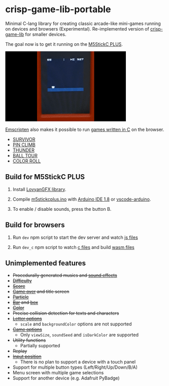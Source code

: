 # crisp-game-lib-portable

Minimal C-lang library for creating classic arcade-like mini-games running on devices and browsers (Experimental). Re-implemented version of [crisp-game-lib](https://github.com/abagames/crisp-game-lib) for smaller devices.

The goal now is to get it running on the [M5StickC PLUS](https://shop.m5stack.com/products/m5stickc-plus-esp32-pico-mini-iot-development-kit).

![screenshot](./docs/screenshot.gif)

[Emscripten](https://emscripten.org/) also makes it possible to run [games written in C](https://github.com/abagames/crisp-game-lib-portable/blob/main/src/games/thunder.c) on the browser.

- [SURVIVOR](https://abagames.github.io/crisp-game-lib-portable/build/survivor/)
- [PIN CLIMB](https://abagames.github.io/crisp-game-lib-portable/build/pinclimb/)
- [THUNDER](https://abagames.github.io/crisp-game-lib-portable/build/thunder/)
- [BALL TOUR](https://abagames.github.io/crisp-game-lib-portable/build/balltour/)
- [COLOR ROLL](https://abagames.github.io/crisp-game-lib-portable/build/colorroll/)

## Build for M5StickC PLUS

1. Install [LovyanGFX library](https://github.com/lovyan03/LovyanGFX).

1. Compile [m5stickcplus.ino](https://github.com/abagames/crisp-game-lib-portable/blob/main/src/c/m5stickcplus.ino) with [Arduino IDE 1.8](https://www.arduino.cc/en/software) or [vscode-arduino](https://github.com/microsoft/vscode-arduino).

1. To enable / disable sounds, press the button B.

## Build for browsers

1. Run `dev` npm script to start the dev server and watch [js files](https://github.com/abagames/crisp-game-lib-portable/tree/main/src/js)

1. Run `dev_c` npm script to watch [c files](https://github.com/abagames/crisp-game-lib-portable/tree/main/src/c) and build [wasm files](https://github.com/abagames/crisp-game-lib-portable/tree/main/public/wasm)

## Unimplemented features

- ~~Procedurally generated musics and [sound effects](https://abagames.github.io/crisp-game-lib/ref_document/functions/play.html)~~
- ~~[Difficulty](https://abagames.github.io/crisp-game-lib/ref_document/variables/difficulty.html)~~
- ~~[Score](https://abagames.github.io/crisp-game-lib/ref_document/functions/addScore.html)~~
- ~~[Game over](https://abagames.github.io/crisp-game-lib/ref_document/functions/end.html) and title screen~~
- ~~[Particle](https://abagames.github.io/crisp-game-lib/ref_document/functions/particle.html)~~
- ~~[Bar](https://abagames.github.io/crisp-game-lib/ref_document/functions/bar.html) and [box](https://abagames.github.io/crisp-game-lib/ref_document/functions/box.html)~~
- ~~[Color](https://abagames.github.io/crisp-game-lib/ref_document/functions/color.html)~~
- ~~Precise collision detection for texts and characters~~
- ~~[Letter options](https://abagames.github.io/crisp-game-lib/ref_document/types/LetterOptions.html)~~
  - `scale` and `backgroundColor` options are not supported
- ~~[Game options](https://abagames.github.io/crisp-game-lib/ref_document/types/Options.html)~~
  - Only `viewSize`, `soundSeed` and `isDarkColor` are supported
- ~~Utility functions~~
  - Partially supported
- ~~Replay~~
- ~~[Input position](https://abagames.github.io/crisp-game-lib/ref_document/variables/input.pos.html)~~
  - There is no plan to support a device with a touch panel
- Support for multiple button types (Left/Right/Up/Down/B/A)
- Menu screen with multiple game selections
- Support for another device (e.g. Adafruit PyBadge)
